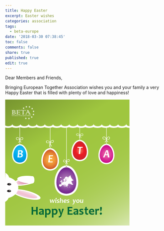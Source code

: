 ```yaml
---
title: Happy Easter
excerpt: Easter wishes
categories: association
tags:
  - beta-europe
date: '2018-03-30 07:38:45'
toc: false
comments: false
share: true
published: true
edit: true
---
```

Dear Members and Friends, 

Bringing European Together Association wishes you and your family a very Happy Easter that is filled with plenty of love and happiness!

![null](/assets/images/artboard-1.png)
